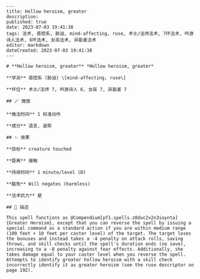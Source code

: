 
    ---
    title: Hollow heroism, greater
    description: 
    published: true
    date: 2023-07-03 19:41:38
    tags: 法术, 惑控系, 胁迫, mind-affecting, ruse, 术士/法师法术, 7环法术, 吟游诗人法术, 6环法术, 女巫法术, 异能者法术
    editor: markdown
    dateCreated: 2023-07-03 19:41:38
    ---

    # **Hollow heroism, greater** *Hollow heroism, greater*

    **学派** 惑控系 (胁迫) \[mind-affecting, ruse\] 

    **环位** 术士/法师 7, 吟游诗人 6, 女巫 7, 异能者 7

    ## 🪄 施放

    **施法时间** 1 标准动作

    **成分** 语言, 姿势

    ## ✨ 效果 

    **目标** creature touched 

    **距离** 接触  

    **持续时间** 1 minute/level (D) 

    **豁免** Will negates (harmless)

    **法术抗力** 是

    ## 📖 描述

    This spell functions as @Compendium[pf1.spells.z0duc2v2n3ioynta]{Greater Heroism}, except that you can reverse the spell by issuing a special command as a standard action if you are within medium range (100 feet + 10 feet per caster level) of the target. The target loses the bonuses and instead takes a -4 penalty on attack rolls, saving throws, and skill checks until the spell's duration ends (no save), increasing to a -8 penalty against fear effects. Additionally, she takes damage equal to your caster level when you reverse the spell. Attempts to identify greater hollow heroism with a skill check incorrectly identify it as greater heroism (see the ruse descriptor on page 192).
    
